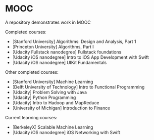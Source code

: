 # MOOC
A repository demonstrates work in MOOC

Completed courses:
- [Stanford University] Algorithms: Design and Analysis, Part 1
- [Princeton University] Algorithms, Part I
- [Udacity Fullstack nanodegree] Fullstack foundations
- [Udacity iOS nanodegree] Intro to iOS App Development with Swift
- [Udacity iOS nanodegree] UIKit Fundamentals

Other completed courses:
- [Stanford University] Machine Learning
- [Delft University of Technology] Intro to Functional Programming
- [Udacity] Problem Solving with Java
- [Udacity] Python Programming
- [Udacity] Intro to Hadoop and MapReduce
- [University of Michigan] Introduction to Finance

Current learning courses:
- [BerkeleyX] Scalable Machine Learning
- [Udacity iOS nanodegree] iOS Networking with Swift
